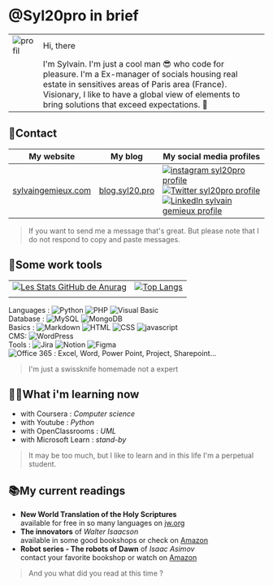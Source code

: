 # @Syl20pro in brief

|                                                                      |                                                                                                                                                                                                                                                                 |
| -------------------------------------------------------------------- | --------------------------------------------------------------------------------------------------------------------------------------------------------------------------------------------------------------------------------------------------------------- |
| ![profil](https://avatars.githubusercontent.com/u/44305327?s=60&v=4) | Hi, there                                                                                                                                                                                                                                                       |
|                                                                      | I'm Sylvain. I'm just a cool man 😎 who code for pleasure. I'm a Ex-manager of socials housing real estate in sensitives areas of Paris area (France). <br> Visionary, I like to have a global view of elements to bring solutions that exceed expectations. 🚀 |

## 📱Contact

| My website                                       |                 My blog                  | My social media profiles                                                                                                                                                                                                                                                                                                                                                                                                                                                                                          |
| ------------------------------------------------ | :--------------------------------------: | ----------------------------------------------------------------------------------------------------------------------------------------------------------------------------------------------------------------------------------------------------------------------------------------------------------------------------------------------------------------------------------------------------------------------------------------------------------------------------------------------------------------- |
| [sylvaingemieux.com](https://sylvaingemieux.com) | [blog.syl20.pro](https://blog.syl20.pro) | [![instagram syl20pro profile](https://img.shields.io/badge/-Instagram-C62828?style=flat-square&logo=instagram&logoColor=white)](https://www.instagram.com/syl20pro/) [![Twitter syl20pro profile](https://img.shields.io/badge/-twitter-1E88E5?style=flat-square&logo=twitter&logoColor=white)](https://twitter.com/syl20pro) [![LinkedIn sylvain gemieux profile](https://img.shields.io/badge/-LinkedIn-2867B2?style=flat-square&logo=linkedin&logoColor=white)](https://www.linkedin.com/in/sylvain-gemieux/) |

> If you want to send me a message that's great. But please note that I do not respond to copy and paste messages.

## 🧰Some work tools

|                                                                                                                                                                                           |                                                                                                                                                         |
| ----------------------------------------------------------------------------------------------------------------------------------------------------------------------------------------- | ------------------------------------------------------------------------------------------------------------------------------------------------------- |
| [![Les Stats GitHub de Anurag](https://github-readme-stats.vercel.app/api?username=syl20pro&show_icons=true&theme=vision-friendly-dark)](https://github.com/syl20pro/github-readme-stats) | [![Top Langs](https://github-readme-stats.vercel.app/api/top-langs/?username=syl20pro&layout=compact)](https://github.com/syl20pro/github-readme-stats) |
|                                                                                                                                                                                           |

Languages : ![Python](https://img.shields.io/badge/-python-306998?style=flat-square&logo=python&logoColor=FFD43B) ![PHP](https://img.shields.io/badge/-php-474a8a?style=flat-square&logo=php&logoColor=white) ![Visual Basic](https://img.shields.io/badge/-Visual%20Basic-blue?style=flat-square&logo=.net&logoColor=white)  
Database : ![MySQL](https://img.shields.io/badge/-mySQL-00758F?style=flat-square&logo=mysql&logoColor=F29111) ![MongoDB](https://img.shields.io/badge/-mongoDB-3FA037?style=flat-square&logo=mongodb&logoColor=3F3E42)  
Basics : ![Markdown](https://img.shields.io/badge/Markdown-%23000000.svg?style=flat-square&logo=markdown&logoColor=white) ![HTML](https://img.shields.io/badge/-HTML5-E34F26?style=flat-square&logo=html5&logoColor=white) ![CSS](https://img.shields.io/badge/CSS%20-%231572B6.svg?style=flat-square&logo=css3&logoColor=white) ![javascript](https://img.shields.io/badge/JavaScript%20-%23F7DF1E.svg?style=flat-square&logo=javascript&logoColor=black)  
CMS: ![WordPress](https://img.shields.io/badge/-WordPress-00749C?style=flat-square&logo=wordpress&logoColor=white)  
Tools : ![Jira](https://img.shields.io/badge/-Jira-blue?style=flat-square&logo=jira&logoColor=white) ![Notion](https://img.shields.io/badge/-Notion-black?style=flat-square&logo=notion&logoColor=white) ![Figma](https://img.shields.io/badge/-Figma-black?style=flat-square&logo=figma&logoColor=red)  
![Office 365](https://img.shields.io/badge/-Office%20365-white?style=flat-square&logo=microsoft&logoColor=red) : Excel, Word, Power Point, Project, Sharepoint...

> I'm just a swissknife homemade not a expert

## 👨‍🎓What i'm learning now

- with Coursera : _Computer science_
- with Youtube : _Python_
- with OpenClassrooms : _UML_
- with Microsoft Learn : _stand-by_

> It may be too much, but I like to learn and in this life I'm a perpetual student.

## 📚My current readings

- **New World Translation of the Holy Scriptures**  
  available for free in so many languages on [jw.org](https://www.jw.org/fr/biblioth%C3%A8que/bible/)
- **The innovators** of _Walter Isaacson_  
  available in some good bookshops or check on [Amazon](https://amzn.to/3hPC95d)
- **Robot series - The robots of Dawn** of _Isaac Asimov_  
  contact your favorite bookshop or watch on [Amazon](https://amzn.to/2UpgibS)

> And you what did you read at this time ?
